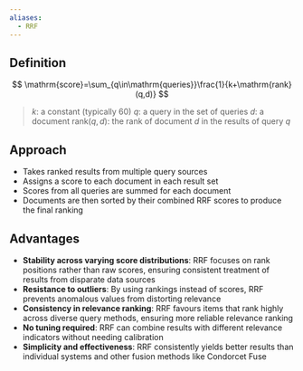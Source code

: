 ```yaml
---
aliases:
  - RRF
---
```


## Definition

$$
\mathrm{score}=\sum_{q\in\mathrm{queries}}\frac{1}{k+\mathrm{rank}(q,d)}
$$

> $k$: a constant (typically 60)
> $q$: a query in the set of queries
> $d$: a document
> $\mathrm{rank}(q,d)$: the rank of document $d$ in the results of query $q$

## Approach

- Takes ranked results from multiple query sources
- Assigns a score to each document in each result set
- Scores from all queries are summed for each document
- Documents are then sorted by their combined RRF scores to produce the final ranking

## Advantages

- **Stability across varying score distributions**: RRF focuses on rank positions rather than raw scores, ensuring consistent treatment of results from disparate data sources
- **Resistance to outliers**: By using rankings instead of scores, RRF prevents anomalous values from distorting relevance
- **Consistency in relevance ranking**: RRF favours items that rank highly across diverse query methods, ensuring more reliable relevance ranking
- **No tuning required**: RRF can combine results with different relevance indicators without needing calibration
- **Simplicity and effectiveness**: RRF consistently yields better results than individual systems and other fusion methods like Condorcet Fuse

